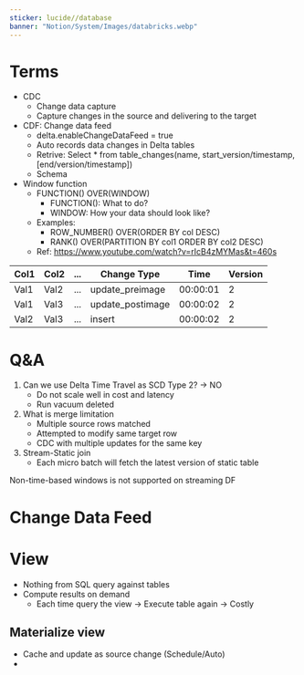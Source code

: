 ```yaml
---
sticker: lucide//database
banner: "Notion/System/Images/databricks.webp"
---
```

# Terms
* CDC
	* Change data capture
	* Capture changes in the source and delivering to the target
* CDF: Change data feed
	* delta.enableChangeDataFeed = true
	* Auto records data changes in Delta tables
	* Retrive: Select * from table_changes(name, start_version/timestamp, [end/version/timestamp])
	* Schema
* Window function
	* FUNCTION() OVER(WINDOW)
		* FUNCTION(): What to do?
		* WINDOW: How your data should look like?
	* Examples:
		* ROW_NUMBER() OVER(ORDER BY col DESC)
		* RANK() OVER(PARTITION BY col1 ORDER BY col2 DESC)
	* Ref: https://www.youtube.com/watch?v=rIcB4zMYMas&t=460s

| Col1 | Col2 | ... | Change Type      | Time     | Version |
| ---- | ---- | --- | ---------------- | -------- | ------- |
| Val1 | Val2 | ... | update_preimage  | 00:00:01 | 2       |
| Val1 | Val3 | ... | update_postimage | 00:00:02 | 2       |
| Val2 | Val3 | ... | insert           | 00:00:02 | 2       |

# Q&A
1. Can we use Delta Time Travel as SCD Type 2? -> NO
	* Do not scale well in cost and latency
	- Run vacuum deleted
2. What is merge limitation
	* Multiple source rows matched
	- Attempted to modify same target row
	- CDC with multiple updates for the same key
3. Stream-Static join
	* Each micro batch will fetch the latest version of static table

Non-time-based windows is not supported on streaming DF

# Change Data Feed
# View
* Nothing from SQL query against tables
* Compute results on demand
	* Each time query the view -> Execute table again -> Costly
## Materialize view
* Cache and update as source change (Schedule/Auto)
* 